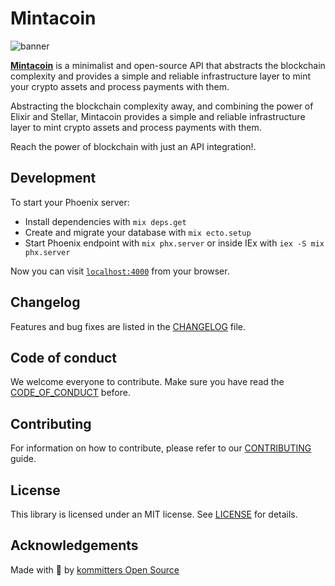 # Mintacoin

![banner][banner-img]

[**Mintacoin**][www] is a minimalist and open-source API that abstracts the blockchain complexity and provides a simple and reliable infrastructure layer to mint your crypto assets and process payments with them.

Abstracting the blockchain complexity away, and combining the power of Elixir and Stellar, Mintacoin provides a simple and reliable infrastructure layer to mint crypto assets and process payments with them.

Reach the power of blockchain with just an API integration!.

## Development

To start your Phoenix server:

  * Install dependencies with `mix deps.get`
  * Create and migrate your database with `mix ecto.setup`
  * Start Phoenix endpoint with `mix phx.server` or inside IEx with `iex -S mix phx.server`

Now you can visit [`localhost:4000`](http://localhost:4000) from your browser.

## Changelog

Features and bug fixes are listed in the [CHANGELOG][changelog] file.

## Code of conduct

We welcome everyone to contribute. Make sure you have read the [CODE_OF_CONDUCT][coc] before.

## Contributing

For information on how to contribute, please refer to our [CONTRIBUTING][contributing] guide.

## License

This library is licensed under an MIT license. See [LICENSE][license] for details.

## Acknowledgements

Made with 💙 by [kommitters Open Source](https://kommit.co)

[license]: https://github.com/kommitters/mintacoin/blob/main/LICENSE
[coc]: https://github.com/kommitters/mintacoin/blob/main/CODE_OF_CONDUCT.md
[changelog]: https://github.com/kommitters/mintacoin/blob/main/CHANGELOG.md
[contributing]: https://github.com/kommitters/mintacoin/blob/main/CONTRIBUTING.md
[www]: https://mintacoin.co
[banner-img]: https://user-images.githubusercontent.com/1649973/170068587-1b4c1b0d-9b48-46d1-9aed-f99d1b2b84f8.png
